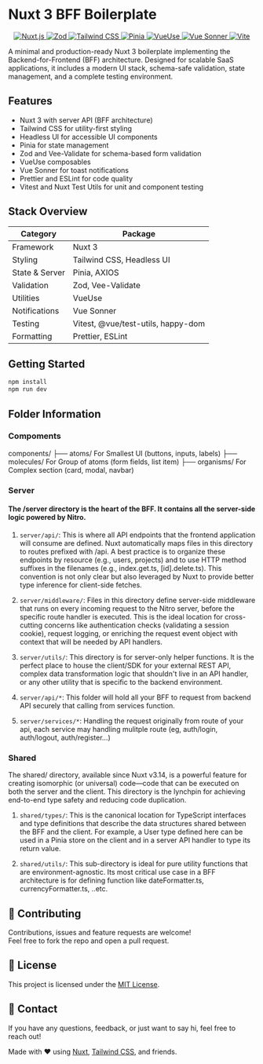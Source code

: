 # Nuxt 3 BFF Boilerplate

<p align="center">
  <a href="https://nuxt.com/" target="_blank">
    <img src="https://img.shields.io/badge/Nuxt.js-00DC82?style=for-the-badge&logo=nuxt.js&logoColor=white" alt="Nuxt.js">
  </a>
  <a href="https://zod.dev/" target="_blank">
    <img src="https://img.shields.io/badge/Zod-3E6F9E?style=for-the-badge&logo=zod&logoColor=white" alt="Zod">
  </a>
  <a href="https://tailwindcss.com/" target="_blank">
    <img src="https://img.shields.io/badge/Tailwind_CSS-06B6D4?style=for-the-badge&logo=tailwindcss&logoColor=white" alt="Tailwind CSS">
  </a>
  <a href="https://pinia.vuejs.org/" target="_blank">
    <img src="https://img.shields.io/badge/Pinia-FFD859?style=for-the-badge&logo=vue.js&logoColor=black" alt="Pinia">
  </a>
  <a href="https://vueuse.org/" target="_blank">
    <img src="https://img.shields.io/badge/VueUse-4FC08D?style=for-the-badge&logo=VueUse&logoColor=white" alt="VueUse">
  </a>
  <a href="https://vue-sonner.vercel.app/" target="_blank">
    <img src="https://img.shields.io/badge/Vue_Sonner-000000?style=for-the-badge" alt="Vue Sonner">
  </a>
  <a href="https://vitejs.dev/" target="_blank">
    <img src="https://img.shields.io/badge/Vite-646CFF?style=for-the-badge&logo=vite&logoColor=white" alt="Vite">
  </a>
</p>

A minimal and production-ready Nuxt 3 boilerplate implementing the Backend-for-Frontend (BFF) architecture. Designed for scalable SaaS applications, it includes a modern UI stack, schema-safe validation, state management, and a complete testing environment.

## Features

- Nuxt 3 with server API (BFF architecture)
- Tailwind CSS for utility-first styling
- Headless UI for accessible UI components
- Pinia for state management
- Zod and Vee-Validate for schema-based form validation
- VueUse composables
- Vue Sonner for toast notifications
- Prettier and ESLint for code quality
- Vitest and Nuxt Test Utils for unit and component testing

## Stack Overview

| Category      | Package                            |
| ------------- | ---------------------------------- |
| Framework     | Nuxt 3                             |
| Styling       | Tailwind CSS, Headless UI          |
| State & Server| Pinia, AXIOS                       |
| Validation    | Zod, Vee-Validate                  |
| Utilities     | VueUse                             |
| Notifications | Vue Sonner                         |
| Testing       | Vitest, @vue/test-utils, happy-dom |
| Formatting    | Prettier, ESLint                   |

## Getting Started

```bash
npm install
npm run dev

```

## Folder Information

### Compoments

components/
  ├── atoms/        For Smallest UI (buttons, inputs, labels)
  ├── molecules/    For Group of atoms (form fields, list item)
  ├── organisms/    For Complex section (card, modal, navbar)

### Server

#### The /server directory is the heart of the BFF. It contains all the server-side logic powered by Nitro.  

1. `server/api/`: This is where all API endpoints that the frontend application will consume are defined. Nuxt automatically maps files in this directory to routes prefixed with /api. A best practice is to organize these endpoints by resource (e.g., users, projects) and to use HTTP method suffixes in the filenames (e.g., index.get.ts, [id].delete.ts). This convention is not only clear but also leveraged by Nuxt to provide better type inference for client-side fetches.  

2. `server/middleware/`: Files in this directory define server-side middleware that runs on every incoming request to the Nitro server, before the specific route handler is executed. This is the ideal location for cross-cutting concerns like authentication checks (validating a session cookie), request logging, or enriching the request event object with context that will be needed by API handlers.  

3. `server/utils/`: This directory is for server-only helper functions. It is the perfect place to house the client/SDK for your external REST API, complex data transformation logic that shouldn't live in an API handler, or any other utility that is specific to the backend environment.  

4. `server/api/*`: This folder will hold all your BFF to request from backend API securely that calling from services function.
4. `server/services/*`: Handling the request originally from route of your api, each service may handling mulitple route (eg, auth/login, auth/logout, auth/register...)


### Shared

  The shared/ directory, available since Nuxt v3.14, is a powerful feature for creating isomorphic (or universal) code—code that can be executed on both the server and the client. This directory is the lynchpin for achieving end-to-end type safety and reducing code duplication.  

1. `shared/types/`: This is the canonical location for TypeScript interfaces and type definitions that describe the data structures shared between the BFF and the client. For example, a User type defined here can be used in a Pinia store on the client and in a server API handler to type its return value.

2. `shared/utils/`: This sub-directory is ideal for pure utility functions that are environment-agnostic. Its most critical use case in a BFF architecture is for defining function like dateFormatter.ts, currencyFormatter.ts, ..etc.


 ## 🙌 Contributing

Contributions, issues and feature requests are welcome!  
Feel free to fork the repo and open a pull request.

## 📄 License

This project is licensed under the [MIT License](LICENSE).

## 💬 Contact

If you have any questions, feedback, or just want to say hi, feel free to reach out!

Made with ❤️ using [Nuxt](https://nuxt.com), [Tailwind CSS](https://tailwindcss.com), and friends.

